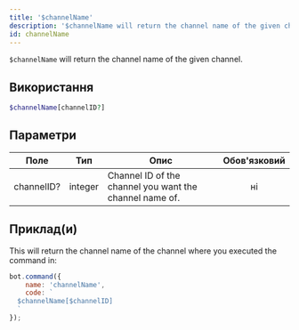 ```yaml
---
title: '$channelName'
description: '$channelName will return the channel name of the given channel.'
id: channelName
---
```


`$channelName` will return the channel name of the given channel.

## Використання

```php
$channelName[channelID?]
```

## Параметри

| Поле       | Тип     | Опис                                                    | Обов'язковий |
| ---------- | ------- | ------------------------------------------------------- |:------------:|
| channelID? | integer | Channel ID of the channel you want the channel name of. |      ні      |

## Приклад(и)

This will return the channel name of the channel where you executed the command in:

```javascript
bot.command({
    name: 'channelName',
    code: `
  $channelName[$channelID]
  `
});
```